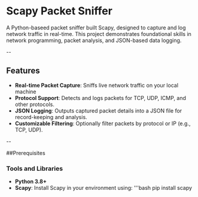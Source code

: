 # Scapy Packet Sniffer

A Python-baseed packet sniffer built Scapy, designed to capture and log network traffic in real-time.
This project demonstrates foundational skills in network programming, packet analysis, and JSON-based data logging.

--

## Features
- **Real-time Packet Capture**: Sniffs live network traffic on your local machine
- **Protocol Support**: Detects and logs packets for TCP, UDP, ICMP, and other protocols.
- **JSON Logging**: Outputs captured packet details into a JSON file for record-keeping and analysis.
- **Customizable Filtering**: Optionally filter packets by protocol or IP (e.g., TCP, UDP).

--

##Prerequisites
### Tools and Libraries

- **Python 3.8+**
- **Scapy**:
  Install Scapy in your environment using:
  '''bash
  pip install scapy
